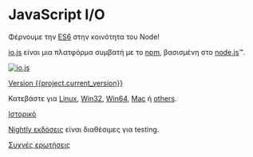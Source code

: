 # JavaScript I/O

Φέρνουμε την [ES6](es6.html) στην κοινότητα του Node!

[io.js](https://github.com/iojs/io.js) είναι μια πλατφόρμα συμβατή με το [npm](https://www.npmjs.org/),  βασισμένη στο [node.js](https://nodejs.org/)&#8482;.

[![io.js](../images/1.0.0.png)](https://iojs.org/dist/v{{project.current_version}}/)

[Version {{project.current_version}}](https://iojs.org/dist/v{{project.current_version}}/)

Κατεβάστε για
[Linux](https://iojs.org/dist/v{{project.current_version}}/iojs-v{{project.current_version}}-linux-x64.tar.xz),
[Win32](https://iojs.org/dist/v{{project.current_version}}/iojs-v{{project.current_version}}-x86.msi),
[Win64](https://iojs.org/dist/v{{project.current_version}}/iojs-v{{project.current_version}}-x64.msi),
[Mac](https://iojs.org/dist/v{{project.current_version}}/iojs-v{{project.current_version}}.pkg) ή
[others](https://iojs.org/dist/v{{project.current_version}}/).


[Ιστορικό](https://github.com/iojs/io.js/blob/v1.x/CHANGELOG.md)

[Nightly εκδόσεις](https://iojs.org/download/nightly/) είναι διαθέσιμες για testing.

[Συχνές ερωτήσεις](/faq.html)
